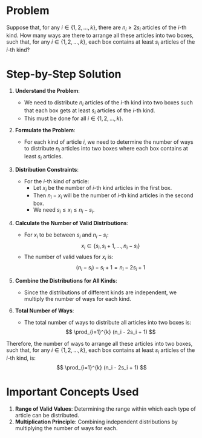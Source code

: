 # Problem
Suppose that, for any $i \in \{1, 2, \ldots, k\}$, there are $n_i \geq 2s_i$ articles of the $i$-th kind. How many ways are there to arrange all these articles into two boxes, such that, for any $i \in \{1, 2, \ldots, k\}$, each box contains at least $s_i$ articles of the $i$-th kind?

# Step-by-Step Solution

1. **Understand the Problem**:
    - We need to distribute $n_i$ articles of the $i$-th kind into two boxes such that each box gets at least $s_i$ articles of the $i$-th kind.
    - This must be done for all $i \in \{1, 2, \ldots, k\}$.

2. **Formulate the Problem**:
    - For each kind of article $i$, we need to determine the number of ways to distribute $n_i$ articles into two boxes where each box contains at least $s_i$ articles.

3. **Distribution Constraints**:
    - For the $i$-th kind of article:
      - Let $x_i$ be the number of $i$-th kind articles in the first box.
      - Then $n_i - x_i$ will be the number of $i$-th kind articles in the second box.
      - We need $s_i \leq x_i \leq n_i - s_i$.

4. **Calculate the Number of Valid Distributions**:
    - For $x_i$ to be between $s_i$ and $n_i - s_i$:
    $$
    x_i \in \{s_i, s_i + 1, \ldots, n_i - s_i\}
    $$
    - The number of valid values for $x_i$ is:
    $$
    (n_i - s_i) - s_i + 1 = n_i - 2s_i + 1
    $$

5. **Combine the Distributions for All Kinds**:
    - Since the distributions of different kinds are independent, we multiply the number of ways for each kind.

6. **Total Number of Ways**:
    - The total number of ways to distribute all articles into two boxes is:
    $$
    \prod_{i=1}^{k} (n_i - 2s_i + 1)
    $$

Therefore, the number of ways to arrange all these articles into two boxes, such that, for any $i \in \{1, 2, \ldots, k\}$, each box contains at least $s_i$ articles of the $i$-th kind, is:
$$
\prod_{i=1}^{k} (n_i - 2s_i + 1)
$$

# Important Concepts Used
1. **Range of Valid Values**: Determining the range within which each type of article can be distributed.
2. **Multiplication Principle**: Combining independent distributions by multiplying the number of ways for each.
